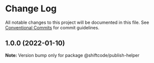# Change Log

All notable changes to this project will be documented in this file.
See [Conventional Commits](https://conventionalcommits.org) for commit guidelines.

## 1.0.0 (2022-01-10)

**Note:** Version bump only for package @shiftcode/publish-helper
